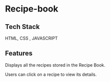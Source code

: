 # Recipe-book
## Tech Stack

HTML, CSS , JAVASCRIPT

## Features

Displays all the recipes stored in the Recipe Book.

Users can click on a recipe to view its details.
